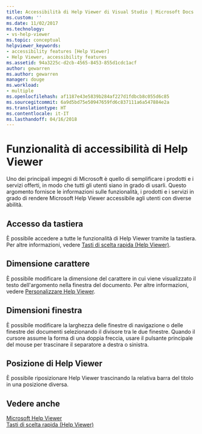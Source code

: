 ```yaml
---
title: Accessibilità di Help Viewer di Visual Studio | Microsoft Docs
ms.custom: ''
ms.date: 11/02/2017
ms.technology:
- vs-help-viewer
ms.topic: conceptual
helpviewer_keywords:
- accessibility features [Help Viewer]
- Help Viewer, accessibility features
ms.assetid: 94a3225c-d2cb-4565-8453-855d1cdc1acf
author: gewarren
ms.author: gewarren
manager: douge
ms.workload:
- multiple
ms.openlocfilehash: af1187e43e5839b284af227d1fdbcb8c055d6c85
ms.sourcegitcommit: 6a9d5bd75e50947659fd6c837111a6a547884e2a
ms.translationtype: HT
ms.contentlocale: it-IT
ms.lasthandoff: 04/16/2018
---
```

# <a name="accessibility-features-of-the-help-viewer"></a>Funzionalità di accessibilità di Help Viewer
Uno dei principali impegni di Microsoft è quello di semplificare i prodotti e i servizi offerti, in modo che tutti gli utenti siano in grado di usarli. Questo argomento fornisce le informazioni sulle funzionalità, i prodotti e i servizi in grado di rendere Microsoft Help Viewer accessibile agli utenti con diverse abilità.  
  
## <a name="keyboard-access"></a>Accesso da tastiera  
È possibile accedere a tutte le funzionalità di Help Viewer tramite la tastiera. Per altre informazioni, vedere [Tasti di scelta rapida (Help Viewer)](../ide/shortcut-keys-help-viewer.md).  
  
## <a name="font-size"></a>Dimensione carattere  
È possibile modificare la dimensione del carattere in cui viene visualizzato il testo dell'argomento nella finestra del documento. Per altre informazioni, vedere [Personalizzare Help Viewer](../ide/customize-the-help-viewer.md).  
  
## <a name="window-size"></a>Dimensioni finestra  
È possibile modificare la larghezza delle finestre di navigazione o delle finestre dei documenti selezionando il divisore tra le due finestre. Quando il cursore assume la forma di una doppia freccia, usare il pulsante principale del mouse per trascinare il separatore a destra o sinistra.  
  
## <a name="help-viewer-position"></a>Posizione di Help Viewer  
È possibile riposizionare Help Viewer trascinando la relativa barra del titolo in una posizione diversa.  
  
## <a name="see-also"></a>Vedere anche
[Microsoft Help Viewer](../ide/microsoft-help-viewer.md)  
[Tasti di scelta rapida (Help Viewer)](../ide/shortcut-keys-help-viewer.md)